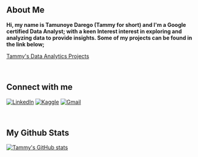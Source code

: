 ## About Me
**Hi, my name is Tamunoye Darego (Tammy for short) and I'm a Google certified Data Analyst; with a keen Interest interest in exploring and analyzing data to provide insights. Some of my projects can be found in the link below;**

[Tammy's Data Analytics Projects](https://github.com/TammyDarego/Data-Analysis-with-R)

<br>

## Connect with me


[<img alt="LinkedIn" src="https://img.shields.io/badge/LinkedIn-0072B1?style=for-the-badge&logo=linkedin&logoColor=white" />](https://www.linkedin.com/in/tamunoye-darego-591b02243/)
[<img alt="Kaggle" src="https://img.shields.io/badge/Kaggle-20BEFF?style=for-the-badge&logo=Kaggle&logoColor=white" />](https://www.kaggle.com/tamunoyedarego)
[<img alt="Gmail" src="https://img.shields.io/badge/Gmail-D14836?style=for-the-badge&logo=gmail&logoColor=white" />](mailto:tamunoyedarego@gmail.com)

<br>


## My Github Stats
[![Tammy's GitHub stats](https://github-readme-stats.vercel.app/api?username=TammyDarego&show_icons=true)](https://github.com/TammyDarego)
